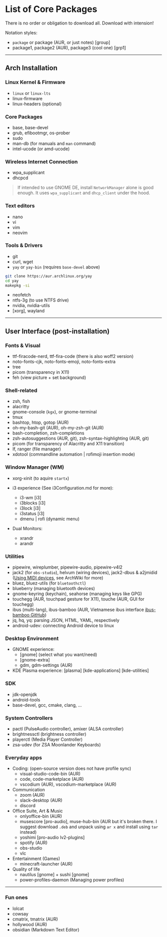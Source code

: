 # List of Core Packages

There is no order or obligation to download all. Download with intension!

Notation styles:
- `package` or package (AUR, or just notes) [group]
- package1, package2 (AUR), package3 (cool one) [grp1]

---
## Arch Installation
### Linux Kernel & Firmware
- `linux` or `linux-lts`
- linux-firmware
- linux-headers (optional)

### Core Packages
- base, base-devel
- grub, efibootmgr, os-prober
- sudo
- man-db (for manuals and `man` command)
- intel-ucode (or amd-ucode)

### Wireless Internet Connection
- wpa\_supplicant
- dhcpcd
> If intended to use GNOME DE, install `NetworkManager` alone is good enough. It uses `wpa_supplicant` and `dhcp_client` under the hood.

### Text editors
- nano
- vi
- vim
- neovim

### Tools & Drivers
- git
- curl, wget
- `yay` or `yay-bin` (requires `base-devel` above)
```sh
git clone https://aur.archlinux.org/yay
cd yay
makepkg -si
```
- neofetch
- ntfs-3g (to use NTFS drive)
- nvidia, nvidia-utils
- [xorg], wayland
---
## User Interface (post-installation)
### Fonts & Visual
- ttf-firacode-nerd, ttf-fira-code (there is also woff2 version)
- noto-fonts-cjk, noto-fonts-emoji, noto-fonts-extra
- tree
- picom (transparency in X11)
- feh (view picture + set background)
### Shell-related
- zsh, fish
- alacritty
- gnome-console (`kgx`), or gnome-terminal
- tmux
- bashtop, htop, gotop (AUR)
- oh-my-bash-git (AUR), oh-my-zsh-git (AUR)
- bash-completion, zsh-completions
- zsh-autosuggestions (AUR, git), zsh-syntax-highlighting (AUR, git)
- picom (for transparency of Alacritty and X11 transition)
- lf, ranger (file manager)
- xdotool (commandline automation | rofimoji insertion mode)

### Window Manager (WM)
* xorg-xinit (to aquire `startx`)
* i3 experience (See i3Configuration.md for more):
    - i3-wm [i3]
    - i3blocks [i3]
    - i3lock [i3]
    - i3status [i3]
    - dmenu | rofi (dynamic menu)


* Dual Monitors:
    - xrandr
    - arandr


### Utilities
- pipewire, wireplumber, pipewire-audio, pipewire-v4l2
- jack2 (for `obs-studio`), helvum (wiring devices), jack2-dbus & a2jmidid ([Using MIDI devices](https://wiki.archlinux.org/title/JACK_Audio_Connection_Kit#Using_MIDI_devices), see ArchWiki for more)
- bluez, bluez-utils (for `bluetoothctl`)
- blueberry (managing bluetooth devices)
- gnome-keyring (keychain), seahorse (managing keys like GPG)
- touchegg (AUR, touchpad gesture for X11), touche (AUR, GUI for touchegg)
- ibus (multi-lang), ibus-bamboo (AUR, Vietnamese ibus interface [ibus-bamboo GitHub](https://github.com/BambooEngine/ibus-bamboo#arch-linux-v%C3%A0-c%C3%A1c-distro-t%C6%B0%C6%A1ng-t%E1%BB%B1))
- jq, hq, yq: parsing JSON, HTML, YAML, respectively
- android-udev: connecting Android device to linux

### Desktop Environment
* GNOME experience:
    - [gnome]  (select what you want/need)
    - [gnome-extra]
    - gdm, gdm-settings (AUR)
* KDE Plasma experience: [plasma] [kde-applications] [kde-utilities]

### SDK
- jdk-openjdk 
- android-tools
- base-devel, gcc, cmake, clang, ...

### System Controllers
- pactl (PulseAudio controller), amixer (ALSA controller)
- brightnessctl (brightness controller)
- playerctl (Media Player Controller)
- zsa-udev (for ZSA Moonlander Keyboards)

### Everyday apps
* Coding: (open-source version does not have profile sync)
    - visual-studio-code-bin (AUR)
    - code, code-marketplace (AUR)
    - vscodium (AUR), vscodium-marketplace (AUR)
* Communication
    - zoom (AUR)
    - slack-desktop (AUR)
    - discord
* Office Suite, Art & Music
    - onlyoffice-bin (AUR)
    - musescore [pro-audio], muse-hub-bin (AUR but it's broken there. I suggest download `.deb` and unpack using `ar x` and install using `tar` instead)
    - yoshimi [pro-audio lv2-plugins]
    - spotify (AUR)
    - obs-studio
    - vlc
* Entertainment (Games)
    - minecraft-launcher (AUR)
* Quality of life 
    - nautilus [gnome] + sushi [gnome]
    - power-profiles-daemon (Managing power profiles)

---
### Fun ones
- lolcat
- cowsay
- cmatrix, tmatrix (AUR)
- hollywood (AUR)
- obsidian (Markdown Text Editor)
